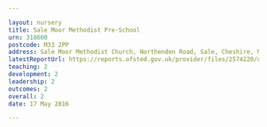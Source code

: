 ```yaml
---

layout: nursery
title: Sale Moor Methodist Pre-School
urn: 318660
postcode: M33 2PP
address: Sale Moor Methodist Church, Northenden Road, Sale, Cheshire, M33 2PP
latestReportUrl: https://reports.ofsted.gov.uk/provider/files/2574220/urn/318660.pdf
teaching: 2
development: 2
leadership: 2
outcomes: 2
overall: 2
date: 17 May 2016

---
```

